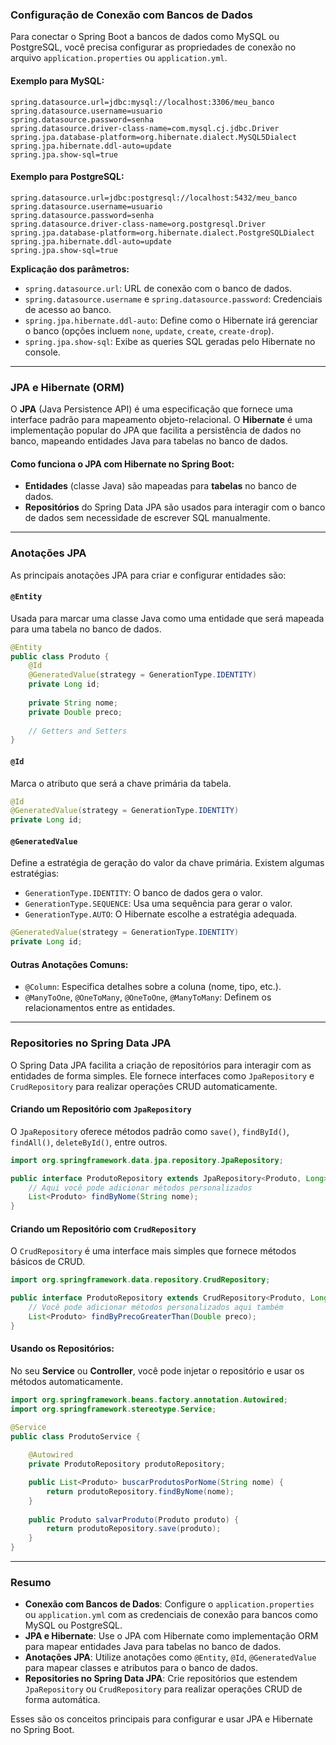 ### Configuração de Conexão com Bancos de Dados

Para conectar o Spring Boot a bancos de dados como MySQL ou PostgreSQL, você precisa configurar as propriedades de conexão no arquivo `application.properties` ou `application.yml`.

#### Exemplo para MySQL:

```properties
spring.datasource.url=jdbc:mysql://localhost:3306/meu_banco
spring.datasource.username=usuario
spring.datasource.password=senha
spring.datasource.driver-class-name=com.mysql.cj.jdbc.Driver
spring.jpa.database-platform=org.hibernate.dialect.MySQL5Dialect
spring.jpa.hibernate.ddl-auto=update
spring.jpa.show-sql=true
```

#### Exemplo para PostgreSQL:

```properties
spring.datasource.url=jdbc:postgresql://localhost:5432/meu_banco
spring.datasource.username=usuario
spring.datasource.password=senha
spring.datasource.driver-class-name=org.postgresql.Driver
spring.jpa.database-platform=org.hibernate.dialect.PostgreSQLDialect
spring.jpa.hibernate.ddl-auto=update
spring.jpa.show-sql=true
```

**Explicação dos parâmetros:**
- `spring.datasource.url`: URL de conexão com o banco de dados.
- `spring.datasource.username` e `spring.datasource.password`: Credenciais de acesso ao banco.
- `spring.jpa.hibernate.ddl-auto`: Define como o Hibernate irá gerenciar o banco (opções incluem `none`, `update`, `create`, `create-drop`).
- `spring.jpa.show-sql`: Exibe as queries SQL geradas pelo Hibernate no console.

---

### JPA e Hibernate (ORM)

O **JPA** (Java Persistence API) é uma especificação que fornece uma interface padrão para mapeamento objeto-relacional. O **Hibernate** é uma implementação popular do JPA que facilita a persistência de dados no banco, mapeando entidades Java para tabelas no banco de dados.

#### Como funciona o JPA com Hibernate no Spring Boot:
- **Entidades** (classe Java) são mapeadas para **tabelas** no banco de dados.
- **Repositórios** do Spring Data JPA são usados para interagir com o banco de dados sem necessidade de escrever SQL manualmente.

---

### Anotações JPA

As principais anotações JPA para criar e configurar entidades são:

#### `@Entity`

Usada para marcar uma classe Java como uma entidade que será mapeada para uma tabela no banco de dados.

```java
@Entity
public class Produto {
    @Id
    @GeneratedValue(strategy = GenerationType.IDENTITY)
    private Long id;
    
    private String nome;
    private Double preco;
    
    // Getters and Setters
}
```

#### `@Id`

Marca o atributo que será a chave primária da tabela.

```java
@Id
@GeneratedValue(strategy = GenerationType.IDENTITY)
private Long id;
```

#### `@GeneratedValue`

Define a estratégia de geração do valor da chave primária. Existem algumas estratégias:
- `GenerationType.IDENTITY`: O banco de dados gera o valor.
- `GenerationType.SEQUENCE`: Usa uma sequência para gerar o valor.
- `GenerationType.AUTO`: O Hibernate escolhe a estratégia adequada.

```java
@GeneratedValue(strategy = GenerationType.IDENTITY)
private Long id;
```

#### Outras Anotações Comuns:

- `@Column`: Especifica detalhes sobre a coluna (nome, tipo, etc.).
- `@ManyToOne`, `@OneToMany`, `@OneToOne`, `@ManyToMany`: Definem os relacionamentos entre as entidades.

---

### Repositories no Spring Data JPA

O Spring Data JPA facilita a criação de repositórios para interagir com as entidades de forma simples. Ele fornece interfaces como `JpaRepository` e `CrudRepository` para realizar operações CRUD automaticamente.

#### Criando um Repositório com `JpaRepository`

O `JpaRepository` oferece métodos padrão como `save()`, `findById()`, `findAll()`, `deleteById()`, entre outros.

```java
import org.springframework.data.jpa.repository.JpaRepository;

public interface ProdutoRepository extends JpaRepository<Produto, Long> {
    // Aqui você pode adicionar métodos personalizados
    List<Produto> findByNome(String nome);
}
```

#### Criando um Repositório com `CrudRepository`

O `CrudRepository` é uma interface mais simples que fornece métodos básicos de CRUD.

```java
import org.springframework.data.repository.CrudRepository;

public interface ProdutoRepository extends CrudRepository<Produto, Long> {
    // Você pode adicionar métodos personalizados aqui também
    List<Produto> findByPrecoGreaterThan(Double preco);
}
```

#### Usando os Repositórios:

No seu **Service** ou **Controller**, você pode injetar o repositório e usar os métodos automaticamente.

```java
import org.springframework.beans.factory.annotation.Autowired;
import org.springframework.stereotype.Service;

@Service
public class ProdutoService {
    
    @Autowired
    private ProdutoRepository produtoRepository;

    public List<Produto> buscarProdutosPorNome(String nome) {
        return produtoRepository.findByNome(nome);
    }
    
    public Produto salvarProduto(Produto produto) {
        return produtoRepository.save(produto);
    }
}
```

---

### Resumo

- **Conexão com Bancos de Dados**: Configure o `application.properties` ou `application.yml` com as credenciais de conexão para bancos como MySQL ou PostgreSQL.
- **JPA e Hibernate**: Use o JPA com Hibernate como implementação ORM para mapear entidades Java para tabelas no banco de dados.
- **Anotações JPA**: Utilize anotações como `@Entity`, `@Id`, `@GeneratedValue` para mapear classes e atributos para o banco de dados.
- **Repositories no Spring Data JPA**: Crie repositórios que estendem `JpaRepository` ou `CrudRepository` para realizar operações CRUD de forma automática.

Esses são os conceitos principais para configurar e usar JPA e Hibernate no Spring Boot.